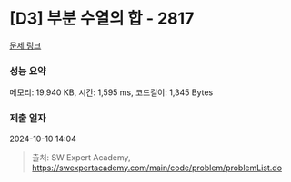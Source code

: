# [D3] 부분 수열의 합 - 2817 

[문제 링크](https://swexpertacademy.com/main/code/problem/problemDetail.do?contestProbId=AV7IzvG6EksDFAXB) 

### 성능 요약

메모리: 19,940 KB, 시간: 1,595 ms, 코드길이: 1,345 Bytes

### 제출 일자

2024-10-10 14:04



> 출처: SW Expert Academy, https://swexpertacademy.com/main/code/problem/problemList.do